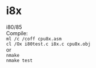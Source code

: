 # i8x
i80/85<br>
Compile:<br>
`ml /c /coff cpu8x.asm`<br>
`cl /Ox i80test.c i8x.c cpu8x.obj`<br>
or<br>
`nmake`<br>
`nmake test`
